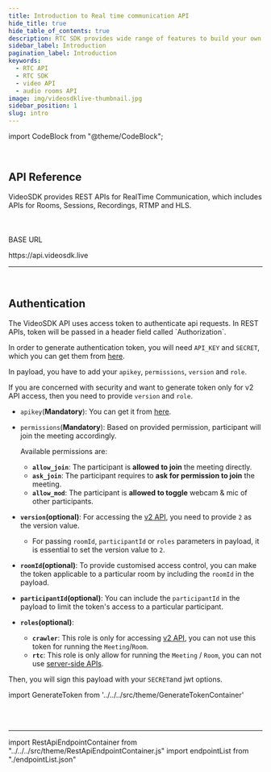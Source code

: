 ```yaml
---
title: Introduction to Real time communication API
hide_title: true
hide_table_of_contents: true
description: RTC SDK provides wide range of features to build your own custom video chat application without worrying about performance issues and scaling.
sidebar_label: Introduction
pagination_label: Introduction
keywords:
  - RTC API
  - RTC SDK
  - video API
  - audio rooms API
image: img/videosdklive-thumbnail.jpg
sidebar_position: 1
slug: intro
---
```


import CodeBlock from "@theme/CodeBlock";

<div id="tailwind">
<div class="row">
<div class="col col--6">
<br />
<h2> API Reference </h2>
<div >
VideoSDK provides REST APIs for RealTime Communication, which includes APIs for Rooms, Sessions, Recordings, RTMP and HLS.
</div>
</div>
<div class="col col--6">
<br /> <br /> <br />
<div>
 <div className="bg-[#333A47] rounded-t-lg pt-4 pb-4 pl-3 flex lg:flex-row flex-col align-middle">
  <div className="flex-1 text-sm font-bold text-white-1">BASE URL</div>
  </div>
  <div className="method_code_block">
   <div className="pt-4 pl-4 pr-4 pb-2 bg-[#252a34] rounded-b-lg flex flex-col align-middle">
    <p className="mb-2">
              <span className="text-[#7D8EAD] text-sm font-bold max-w-min hover:text-white-100">
                https://api.videosdk.live
              </span>
    </p>
    </div>
</div>
</div>

</div>
</div>

<hr />
<br />
<div class="row">
<div class="col col--6">
<h2> Authentication </h2>
<div >
The VideoSDK API uses access token to authenticate api requests.
In REST APIs, token will be passed in a header field called `Authorization`.

In order to generate authentication token, you will need `API_KEY` and `SECRET`, which you can get them from [here](https://app.videosdk.live/api-keys).

In payload, you have to add your `apikey`, `permissions`, `version` and `role`.

If you are concerned with security and want to generate token only for v2 API access, then you need to provide `version` and `role`.

- `apikey`(**Mandatory**): You can get it from [here](https://app.videosdk.live/api-keys).

- `permissions`(**Mandatory**): Based on provided permission, participant will join the meeting accordingly.

  Available permissions are:

  - **`allow_join`**: The participant is **allowed to join** the meeting directly.
  - **`ask_join`**: The participant requires to **ask for permission to join** the meeting.
  - **`allow_mod`**: The participant is **allowed to toggle** webcam & mic of other participants.

- **`version`(optional)**: For accessing the [v2 API](/api-reference/realtime-communication/intro), you need to provide `2` as the version value.

  - For passing `roomId`, `participantId` or `roles` parameters in payload, it is essential to set the version value to `2`.

- **`roomId`(optional)**: To provide customised access control, you can make the token applicable to a particular room by including the `roomId` in the payload.

- **`participantId`(optional)**: You can include the `participantId` in the payload to limit the token's access to a particular participant.

- **`roles`(optional)**:

  - **`crawler`**: This role is only for accessing [v2 API](/api-reference/realtime-communication/intro), you can not use this token for running the `Meeting`/`Room`.
  - **`rtc`**: This role is only allow for running the `Meeting` / `Room`, you can not use [server-side APIs](/api-reference/realtime-communication/intro).

Then, you will sign this payload with your `SECRET`and jwt options.

</div>
</div>
<div class="col col--6">

import GenerateToken from '../../../src/theme/GenerateTokenContainer'

<br /><br />
<GenerateToken/>

</div>
</div>
</div>

---

import RestApiEndpointContainer from "../../../src/theme/RestApiEndpointContainer.js"
import endpointList from "./endpointList.json"

<RestApiEndpointContainer endpointSections={endpointList}/>
